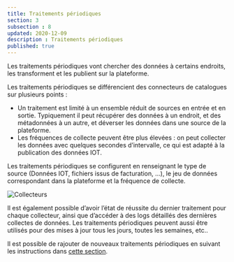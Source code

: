 ```yaml
---
title: Traitements périodiques
section: 3
subsection : 8
updated: 2020-12-09
description : Traitements périodiques
published: true
---
```

Les traitements périodiques vont chercher des données à certains endroits, les transforment et les publient sur la plateforme.

Les traitements périodiques se différencient des connecteurs de catalogues sur plusieurs points :
* Un traitement est limité à un ensemble réduit de sources en entrée et en sortie. Typiquement il peut récupérer des données à un endroit, et des métadonnées à un autre, et déverser les données dans une source de la plateforme.
* Les fréquences de collecte peuvent être plus élevées : on peut collecter les données avec quelques secondes d’intervalle, ce qui est adapté à la publication des données IOT.


Les traitements périodiques se configurent en renseignant le type de source (Données IOT, fichiers issus de facturation, …), le jeu de données correspondant dans la plateforme et la fréquence de collecte.

![Collecteurs](./images/functional-presentation/collecteurs.jpg)


Il est également possible d’avoir l’état de réussite du dernier traitement pour chaque collecteur, ainsi que d’accéder à des logs détaillés des dernières collectes de données. Les traitements périodiques peuvent aussi être utilisés pour des mises à jour tous les jours, toutes les semaines, etc..

Il est possible de rajouter de nouveaux traitements périodiques en suivant les instructions dans [cette section](./interoperate/collectors).
